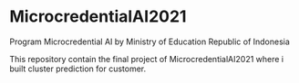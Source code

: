 # MicrocredentialAI2021
Program Microcredential AI by Ministry of Education Republic of Indonesia

This repository contain the final project of MicrocredentialAI2021 where i built cluster prediction for customer.
